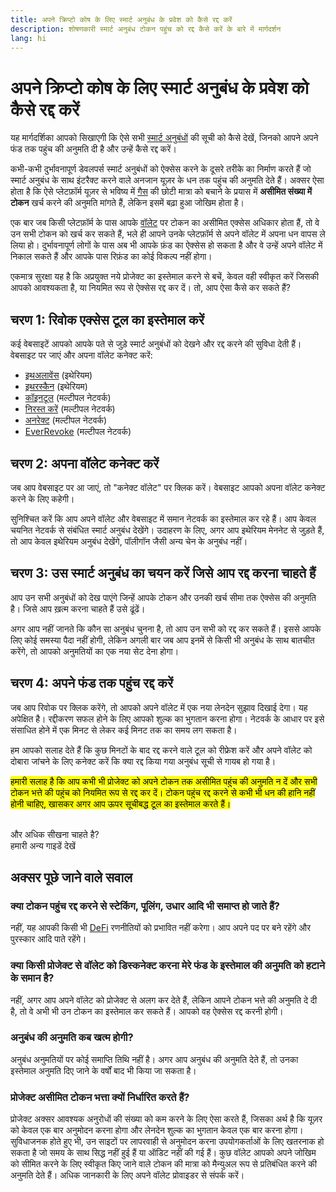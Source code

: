 ```yaml
---
title: अपने क्रिप्टो कोष के लिए स्मार्ट अनुबंध के प्रवेश को कैसे रद्द करें
description: शोषणकारी स्मार्ट अनुबंध टोकन पहुंच को रद्द कैसे करें के बारे में मार्गदर्शन
lang: hi
---
```


# अपने क्रिप्टो कोष के लिए स्मार्ट अनुबंध के प्रवेश को कैसे रद्द करें

यह मार्गदर्शिका आपको सिखाएगी कि ऐसे सभी [स्मार्ट अनुबंधों](/glossary/#smart-contract) की सूची को कैसे देखें, जिनको आपने अपने फंड तक पहुंच की अनुमति दी है और उन्हें कैसे रद्द करें।

कभी-कभी दुर्भावनापूर्ण डेवलपर्स स्मार्ट अनुबंधों को ऐक्सेस करने के दूसरे तरीके का निर्माण करते हैं जो स्मार्ट अनुबंध के साथ इंटरैक्ट करने वाले अनजान यूज़र के धन तक पहुंच की अनुमति देते हैं। अक्सर ऐसा होता है कि ऐसे प्लेटफ़ॉर्म यूज़र से भविष्य में [गैस](/glossary/#gas) की छोटी मात्रा को बचाने के प्रयास में **असीमित संख्या में टोकन** खर्च करने की अनुमति मांगते हैं, लेकिन इसमें बढ़ा हुआ जोखिम होता है।

एक बार जब किसी प्लेटफ़ॉर्म के पास आपके [वॉलेट](/glossary/#wallet) पर टोकन का असीमित एक्सेस अधिकार होता हैं, तो वे उन सभी टोकन को खर्च कर सकते हैं, भले ही आपने उनके प्लेटफ़ॉर्म से अपने वॉलेट में अपना धन वापस ले लिया हो। दुर्भावनापूर्ण लोगों के पास अब भी आपके फ़ंड का ऐक्सेस हो सकता है और वे उन्हें अपने वॉलेट में निकाल सकते हैं और आपके पास रिफ़ंड का कोई विकल्प नहीं होगा।

एकमात्र सुरक्षा यह है कि अप्रयुक्त नये प्रोजेक्ट का इस्तेमाल करने से बचें, केवल वही स्वीकृत करें जिसकी आपको आवश्यकता है, या नियमित रूप से ऐक्सेस रद्द कर दें। तो, आप ऐसा कैसे कर सकते हैं?

## चरण 1: रिवोक एक्सेस टूल का इस्तेमाल करें

कई वेबसाइटें आपको आपके पते से जुड़े स्मार्ट अनुबंधों को देखने और रद्द करने की सुविधा देती हैं। वेबसाइट पर जाएं और अपना वॉलेट कनेक्ट करें:

- [इथअलावेंस](https://ethallowance.com/) (इथेरियम)
- [इथरस्कैन](https://etherscan.io/tokenapprovalchecker) (इथेरियम)
- [कॉइनटूल](https://cointool.app/approve/eth) (मल्टीपल नेटवर्क)
- [निरस्त करें](https://revoke.cash/) (मल्टीपल नेटवर्क)
- [अनरेक्ट](https://app.unrekt.net/) (मल्टीपल नेटवर्क)
- [EverRevoke](https://everrise.com/everrevoke/) (मल्टीपल नेटवर्क)

## चरण 2: अपना वॉलेट कनेक्ट करें

जब आप वेबसाइट पर आ जाएं, तो "कनेक्ट वॉलेट" पर क्लिक करें। वेबसाइट आपको अपना वॉलेट कनेक्ट करने के लिए कहेगी।

सुनिश्चित करें कि आप अपने वॉलेट और वेबसाइट में समान नेटवर्क का इस्तेमाल कर रहे हैं। आप केवल चयनित नेटवर्क से संबंधित स्मार्ट अनुबंध देखेंगे। उदाहरण के लिए, अगर आप इथेरियम मेननेट से जुड़ते हैं, तो आप केवल इथेरियम अनुबंध देखेंगे, पॉलीगॉन जैसी अन्य चेन के अनुबंध नहीं।

## चरण 3: उस स्मार्ट अनुबंध का चयन करें जिसे आप रद्द करना चाहते हैं

आप उन सभी अनुबंधों को देख पाएंगे जिन्हें आपके टोकन और उनकी खर्च सीमा तक ऐक्सेस की अनुमति है। जिसे आप ख़त्म करना चाहते हैं उसे ढूंढें।

अगर आप नहीं जानते कि कौन सा अनुबंध चुनना है, तो आप उन सभी को रद्द कर सकते हैं। इससे आपके लिए कोई समस्या पैदा नहीं होगी, लेकिन अगली बार जब आप इनमें से किसी भी अनुबंध के साथ बातचीत करेंगे, तो आपको अनुमतियों का एक नया सेट देना होगा।

## चरण 4: अपने फंड तक पहुंच रद्द करें

जब आप रिवोक पर क्लिक करेंगे, तो आपको अपने वॉलेट में एक नया लेनदेन सुझाव दिखाई देगा। यह अपेक्षित है। रद्दीकरण सफल होने के लिए आपको शुल्क का भुगतान करना होगा। नेटवर्क के आधार पर इसे संसाधित होने में एक मिनट से लेकर कई मिनट तक का समय लग सकता है।

हम आपको सलाह देते हैं कि कुछ मिनटों के बाद रद्द करने वाले टूल को रीफ्रेश करें और अपने वॉलेट को दोबारा जांचने के लिए कनेक्ट करें कि क्या रद्द किया गया अनुबंध सूची से गायब हो गया है।

<mark>हमारी सलाह है कि आप कभी भी प्रोजेक्ट को अपने टोकन तक असीमित पहुंच की अनुमति न दें और सभी टोकन भत्ते की पहुंच को नियमित रूप से रद्द कर दें। टोकन पहुंच रद्द करने से कभी भी धन की हानि नहीं होनी चाहिए, खासकर अगर आप ऊपर सूचीबद्ध टूल का इस्तेमाल करते हैं।</mark>

 <br />

<InfoBanner shouldSpaceBetween emoji=":eyes:">
  <div>और अधिक सीखना चाहते है?</div>
  <ButtonLink href="/guides/">
    हमारी अन्य गाइडें देखें
  </ButtonLink>
</InfoBanner>

## अक्सर पूछे जाने वाले सवाल

### क्या टोकन पहुंच रद्द करने से स्टेकिंग, पूलिंग, उधार आदि भी समाप्त हो जाते हैं?

नहीं, यह आपकी किसी भी [DeFi](/glossary/#defi) रणनीतियों को प्रभावित नहीं करेगा। आप अपने पद पर बने रहेंगे और पुरस्कार आदि पाते रहेंगे।

### क्या किसी प्रोजेक्ट से वॉलेट को डिस्कनेक्ट करना मेरे फंड के इस्तेमाल की अनुमति को हटाने के समान है?

नहीं, अगर आप अपने वॉलेट को प्रोजेक्ट से अलग कर देते हैं, लेकिन आपने टोकन भत्ते की अनुमति दे दी है, तो वे अभी भी उन टोकन का इस्तेमाल कर सकते हैं। आपको वह ऐक्सेस रद्द करनी होगी।

### अनुबंध की अनुमति कब खत्म होगी?

अनुबंध अनुमतियों पर कोई समाप्ति तिथि नहीं है। अगर आप अनुबंध की अनुमति देते हैं, तो उनका इस्तेमाल अनुमति दिए जाने के वर्षों बाद भी किया जा सकता है।

### प्रोजेक्ट असीमित टोकन भत्ता क्यों निर्धारित करते हैं?

प्रोजेक्ट अक्सर आवश्यक अनुरोधों की संख्या को कम करने के लिए ऐसा करते हैं, जिसका अर्थ है कि यूज़र को केवल एक बार अनुमोदन करना होगा और लेनदेन शुल्क का भुगतान केवल एक बार करना होगा। सुविधाजनक होते हुए भी, उन साइटों पर लापरवाही से अनुमोदन करना उपयोगकर्ताओं के लिए खतरनाक हो सकता है जो समय के साथ सिद्ध नहीं हुई हैं या ऑडिट नहीं की गई हैं। कुछ वॉलेट आपको अपने जोखिम को सीमित करने के लिए स्वीकृत किए जाने वाले टोकन की मात्रा को मैन्युअल रूप से प्रतिबंधित करने की अनुमति देते हैं। अधिक जानकारी के लिए अपने वॉलेट प्रोवाइडर से संपर्क करें।
